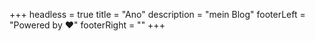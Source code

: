 +++
headless = true
title = "Ano"
description = "mein Blog"
footerLeft = "Powered by ❤️"
footerRight = ""
+++
